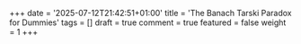 +++
date = '2025-07-12T21:42:51+01:00'
title = 'The Banach Tarski Paradox for Dummies'
tags = []
draft = true
comment = true
featured = false
weight = 1
+++
